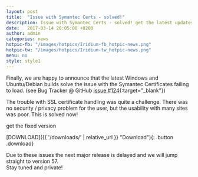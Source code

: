 ```yaml
---
layout: post
title:  "Issue with Symantec Certs - solved!"
description: Issue with Symantec Certs - solved! get the latest updates in the Download section.
date:   2017-03-14 20:05:00 +0200
author:	admin
categories: news
hotpic-fb: "/images/hotpics/Iridium-fb_hotpic-news.png"
hotpic-tw: "/images/hotpics/Iridium-tw_hotpic-news.png"
menu: no
style: style1
---
```


Finally, we are happy to announce that the latest Windows and Ubuntu/Debian builds solve the issue with the Symantec Certificates failing to load.
(see Bug Tracker @ GitHub [issue #124](https://github.com/iridium-browser/tracker/issues/124 "issue #124 @ GitHub"){:target="_blank"})      
<!--break-->
The trouble with SSL certificate handling was quite a challenge. There was no security / privacy problem for the user, but the usability with many sites was poor. 
This is solved now!     
     
get the fixed version
      
[DOWNLOAD]({{ '/downloads/' | relative_url }} "Download"){: .button .download}     
     
Due to these issues the next major release is delayed and we will jump straight to version 57.     
Stay tuned and private!
